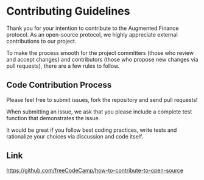 # Contributing Guidelines

Thank you for your intention to contribute to the Augmented Finance protocol. As an open-source protocol, we highly appreciate external contributions to our project.

To make the process smooth for the project committers (those who review and accept changes) and contributors (those who propose new changes via pull requests), there are a few rules to follow.

## Code Contribution Process

Please feel free to submit issues, fork the repository and send pull requests!

When submitting an issue, we ask that you please include a complete test function that demonstrates the issue.

It would be great if you follow best coding practices, write tests and rationalize your choices via discussion and code itself.

## Link
https://github.com/freeCodeCamp/how-to-contribute-to-open-source
